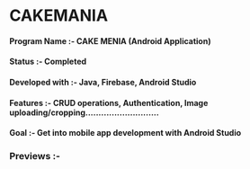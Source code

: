 # CAKEMANIA
#### Program Name :- CAKE MENIA (Android Application)
#### Status :- Completed
#### Developed with :- Java, Firebase, Android Studio
#### Features :- CRUD operations, Authentication, Image uploading/cropping............................
#### Goal :- Get into mobile app development with Android Studio

### Previews :-
